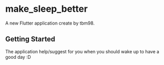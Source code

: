 # make_sleep_better

A new Flutter application create by tbm98.

## Getting Started

The application help/suggest for you when you should wake up to have a good day :D